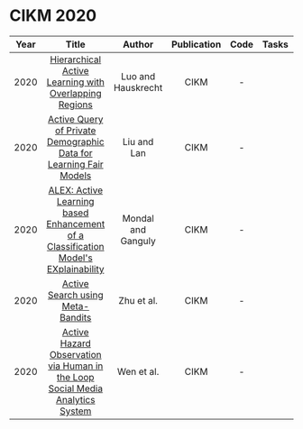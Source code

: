 # CIKM 2020

| Year |                                                       Title                                                       |   Author    | Publication | Code | Tasks | Notes | Datasets| Notions |
|:----:|:-----------------------------------------------------------------------------------------------------------------:|:-----------:|:-----------:|:----:|:----:|:-----:|:-----:|:-----:|
| 2020 |             [Hierarchical Active Learning with Overlapping Regions](https://dl.acm.org/doi/abs/10.1145/3340531.3412022)              | Luo and Hauskrecht |    CIKM     |  -   |      |       |
| 2020 |         [Active Query of Private Demographic Data for Learning Fair Models](https://dl.acm.org/doi/10.1145/3340531.3412074)          |    Liu and Lan     |    CIKM     |  -   |      |       |
| 2020 | [ALEX: Active Learning based Enhancement of a Classification Model's EXplainability](https://dl.acm.org/doi/10.1145/3340531.3417456) | Mondal and Ganguly |    CIKM     |  -   |      |       |
| 2020 |                          [Active Search using Meta-Bandits](https://dl.acm.org/doi/10.1145/3340531.3417409)                          |     Zhu et al.     |    CIKM     |  -   |      |       |
| 2020 |   [Active Hazard Observation via Human in the Loop Social Media Analytics System](https://dl.acm.org/doi/10.1145/3340531.3417430)    |     Wen et al.     |    CIKM     |  -   |      |       |
